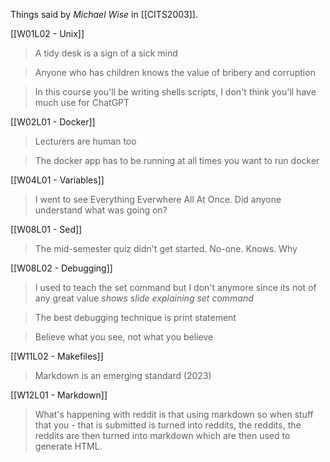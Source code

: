 Things said by <cite>Michael Wise</cite> in [[CITS2003]].

[[W01L02 - Unix]]

>A tidy desk is a sign of a sick mind  
  
>Anyone who has children knows the value of bribery and corruption  

>In this course you'll be writing shells scripts, I don't think you'll have much use for ChatGPT

[[W02L01 - Docker]]

>Lecturers are human too

>The docker app has to be running at all times you want to run docker

[[W04L01 - Variables]]

>I went to see Everything Everwhere All At Once.  Did anyone understand what was going on?

[[W08L01 - Sed]]

>The mid-semester quiz didn't get started. No-one. Knows. Why

[[W08L02 - Debugging]]

>I used to teach the set command but I don't anymore since its not of any great value *shows slide explaining set command*

>The best debugging technique is print statement

>Believe what you see, not what you believe

[[W11L02 - Makefiles]]

>Markdown is an emerging standard (2023)

[[W12L01 - Markdown]]

>What's happening with reddit is that using markdown so when stuff that you - that is submitted is turned into reddits, the reddits, the reddits are then turned into markdown which are then used to generate HTML.